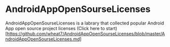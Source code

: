# AndroidAppOpenSourseLicenses
AndroidAppOpenSourseLicenses is a labrary that collected popular Android  App open source project licenses
(Click here to start)[https://github.com/wheat7/AndroidAppOpenSourseLicenses/blob/master/AndroidAppOpenSourseLicenses.md]
